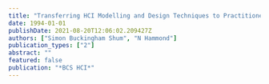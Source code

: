 ```yaml
---
title: "Transferring HCI Modelling and Design Techniques to Practitioners: A Framework and Empirical Work."
date: 1994-01-01
publishDate: 2021-08-20T12:06:02.209427Z
authors: ["Simon Buckingham Shum", "N Hammond"]
publication_types: ["2"]
abstract: ""
featured: false
publication: "*BCS HCI*"
---
```


